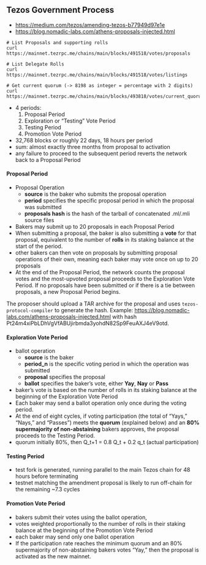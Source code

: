 ## Tezos Government Process

- https://medium.com/tezos/amending-tezos-b77949d97e1e
- https://blog.nomadic-labs.com/athens-proposals-injected.html

```
# List Proposals and supporting rolls
curl https://mainnet.tezrpc.me/chains/main/blocks/491518/votes/proposals

# List Delegate Rolls
curl https://mainnet.tezrpc.me/chains/main/blocks/491518/votes/listings

# Get current quorum (-> 8198 as integer = percentage with 2 digits)
curl https://mainnet.tezrpc.me/chains/main/blocks/493818/votes/current_quorum

```

- 4 periods:
  1. Proposal Period
  2. Exploration or “Testing” Vote Period
  3. Testing Period
  4. Promotion Vote Period
- 32,768 blocks or roughly 22 days, 18 hours per period
- sum: almost exactly three months from proposal to activation
- any failure to proceed to the subsequent period reverts the network back to a Proposal Period


#### Proposal Period

- Proposal Operation
  - **source** is the baker who submits the proposal operation
  - **period** specifies the specific proposal period in which the proposal was submitted
  - **proposals hash** is the hash of the tarball of concatenated .ml/.mli source files
- Bakers may submit up to 20 proposals in each Proposal Period
- When submitting a proposal, the baker is also submitting a **vote** for that proposal, equivalent to the number of **rolls** in its staking balance at the start of the period.
- other bakers can then vote on proposals by submitting proposal operations of their own, meaning each baker may vote once on up to 20 proposals
- At the end of the Proposal Period, the network counts the proposal votes and the most-upvoted proposal proceeds to the Exploration Vote Period. If no proposals have been submitted or if there is a tie between proposals, a new Proposal Period begins.

The proposer should upload a TAR archive for the proposal and uses `tezos-protocol-compiler` to generate the hash. Example: https://blog.nomadic-labs.com/athens-proposals-injected.html with hash Pt24m4xiPbLDhVgVfABUjirbmda3yohdN82Sp9FeuAXJ4eV9otd.


#### Exploration Vote Period

- ballot operation
  - **source** is the baker
  - **period_n** is the specific voting period in which the operation was submitted
  - **proposal** specifies the proposal
  - **ballot** specifies the baker’s vote, either **Yay**, **Nay** or **Pass**
- baker’s vote is based on the number of rolls in its staking balance at the beginning of the Exploration Vote Period
- Each baker may send a ballot operation only once during the voting period.
- At the end of eight cycles, if voting participation (the total of “Yays,” “Nays,” and “Passes”) meets the **quorum** (explained below) and an **80% supermajority of non-abstaining** bakers approves, the proposal proceeds to the Testing Period.
- quorum initially 80%, then Q_t+1 = 0.8 Q_t + 0.2 q_t (actual participation)

#### Testing Period

- test fork is generated, running parallel to the main Tezos chain for 48 hours before terminating
- testnet matching the amendment proposal is likely to run off-chain for the remaining \~7.3 cycles

#### Promotion Vote Period
- bakers submit their votes using the ballot operation,
- votes weighted proportionally to the number of rolls in their staking balance at the beginning of the Promotion Vote Period
- each baker may send only one ballot operation
- If the participation rate reaches the minimum quorum and an 80% supermajority of non-abstaining bakers votes “Yay,” then the proposal is activated as the new mainnet.
